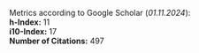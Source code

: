Metrics according to Google Scholar (_01.11.2024_):<br/>
**h-Index:** 11<br/>
**i10-Index:** 17<br/>
**Number of Citations:** 497<br/>
